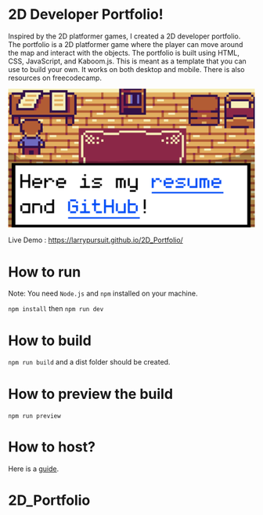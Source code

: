 # 2D Developer Portfolio!

Inspired by the 2D platformer games, I created a 2D developer portfolio. The portfolio is a 2D platformer game where the player can move around the map and interact with the objects. The portfolio is built using HTML, CSS, JavaScript, and Kaboom.js. This is meant as a template that you can use to build your own. It works on both desktop
and mobile. There is also resources on freecodecamp.

![A screenshot of the project](./2Dthumbnail.png)

Live Demo : https://larrypursuit.github.io/2D_Portfolio/

# How to run

Note: You need `Node.js` and `npm` installed on your machine.

`npm install` then `npm run dev`

# How to build

`npm run build` and a dist folder should be created.

# How to preview the build

`npm run preview`

# How to host?

Here is a [guide](HOW_TO_DEPLOY.MD).

# 2D_Portfolio
